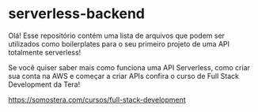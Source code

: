# serverless-backend

Olá! Esse repositório contém uma lista de arquivos que podem ser utilizados como boilerplates para o seu primeiro projeto de uma API totalmente serverless!

Se você quiser saber mais como funciona uma API Serverless, como criar sua conta na AWS e começar a criar APIs confira o curso de Full Stack Development da Tera!

https://somostera.com/cursos/full-stack-development

